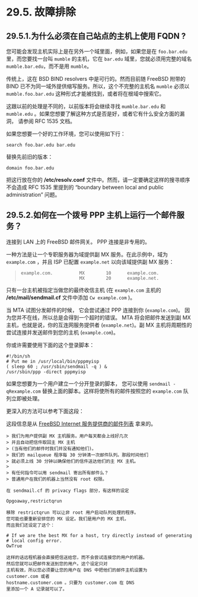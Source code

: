 # 29.5. 故障排除

## 29.5.1.为什么必须在自己站点的主机上使用 FQDN ?

您可能会发现主机实际上是在另外一个域里面，例如，如果您是在 `foo.bar.edu` 里，而您要找一台叫 `mumble` 的主机，它在 `bar.edu` 域里，您就必须用完整的域名 `mumble.bar.edu`，而不是用 `mumble`。

传统上，这在 BSD BIND resolvers 中是可行的。然而目前随 FreeBSD 附带的 BIND 已不为同一域外提供缩写服务。所以，这个不完整的主机名 `mumble` 必须以 `mumble.foo.bar.edu` 这种形式才能被找到，或者将在根域中搜索它。

这跟以前的处理是不同的，以前版本将会继续寻找 `mumble.bar.edu` 和 `mumble.edu` 。如果您想要了解这种方式是否是好，或者它有什么安全方面的漏洞， 请参阅 RFC 1535 文档。

如果您想要一个好的工作环境，您可以使用如下行：

```
search foo.bar.edu bar.edu
```

替换先前旧的版本：

```
domain foo.bar.edu
```

把这行放在你的 **/etc/resolv.conf** 文件中。然而，请一定要确定这样的搜寻顺序不会造成 RFC 1535 里提到的 “boundary between local and public administration” 问题。

## 29.5.2.如何在一个拨号 PPP 主机上运行一个邮件服务？

连接到 LAN 上的 FreeBSD 邮件网关。 PPP 连接是非专用的。

一种方法是让一个专职服务器为域提供副 MX 服务。在此示例中，域为 `example.com` ，并且 ISP 已配置 `example.net` 以向该域提供副 MX 服务：

> ```
> example.com.          MX        10      example.com.
>                       MX        20      example.net.
> ```

只有一台主机被指定当做您的最终收信主机 (在 `example.com` 主机的 **/etc/mail/sendmail.cf** 文件中添加 `Cw example.com` )。

当 MTA 试图分发邮件的时候， 它会尝试通过 PPP 连接到你 (`example.com`)。 因为您并不在线，所以总是会得到一个超时的错误。 MTA 将会把邮件发送到副 MX 主机，也就是说，你的互连网服务提供者 (`example.net`)。副 MX 主机将周期性的尝试连接并发送邮件到您的主机 (`example.com`)。

你或许需要使用下面的这个登录脚本：

```
#!/bin/sh
# Put me in /usr/local/bin/pppmyisp
( sleep 60 ; /usr/sbin/sendmail -q ) &
/usr/sbin/ppp -direct pppmyisp
```

如果您想要为一个用户建立一个分开登录的脚本， 您可以使用 `sendmail -qRexample.com` 替换上面的脚本。这样将使所有的邮件按照您的 `example.com` 队列立即被处理。

更深入的方法可以参考下面这段：

这段信息是从 [FreeBSD Internet 服务提供商的邮件列表](https://lists.freebsd.org/subscription/freebsd-isp) 拿来的。

```
> 我们为用户提供副 MX 主机服务。用户每天都会上线好几次
> 并且自动把信件取回主 MX 主机
> (当有他们的邮件时我们并没有通知他们)。
> 我们的 mailqueue 程序每 30 分钟清一次邮件队列。那段时间他们
> 就必须上线 30 分钟以确保他们的信件送达他们的主 MX 主机。
>
> 有任何指令可以用 sendmail 寄出所有邮件么？
> 普通用户在我们的机器上当然没有 root 权限。

在 sendmail.cf 的 privacy flags 部分，有这样的设定

Opgoaway,restrictqrun

移除 restrictqrun 可以让非 root 用户启动队列处理的程序。
您可能也要重新安排您的 MX 设定。我们是用户的 MX 主机，
而且我们还设定了这个：

# If we are the best MX for a host, try directly instead of generating # local config error.
OwTrue

这样的话远程机器会直接把信送给您，而不会尝试连接您的用户的机器。
然后您就可以把邮件发送到您的用户。这个设定只对
主机有效，所以您必须要让您的用户在 DNS 中把他们的邮件主机设置为
customer.com 或者
hostname.customer.com 。只要为 customer.com 在 DNS
里添加一个 A 记录就可以了。
```


